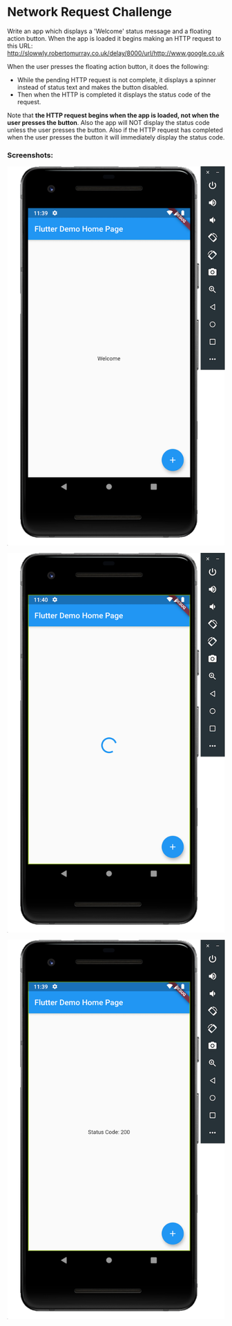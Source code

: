 # Network Request Challenge

Write an app which displays a 'Welcome' status message and a floating action button. 
When the app is loaded it begins making an HTTP request to this URL: http://slowwly.robertomurray.co.uk/delay/8000/url/http://www.google.co.uk

When the user presses the floating action button, it does the following: 
- While the pending HTTP request is not complete, it displays a spinner instead of status text and makes the button disabled. 
- Then when the HTTP is completed it displays the status code of the request.

Note that **the HTTP request begins when the app is loaded, not when the user presses the button**. Also the app will NOT display the status code unless the user presses the button. Also if the HTTP request has completed when the user presses the button it will immediately display the status code.


### Screenshots:

![](screenshots/WelcomeScreen.png)

![](screenshots/LoadingStatus.png)

![](/screenshots/FetchFinished.png)




